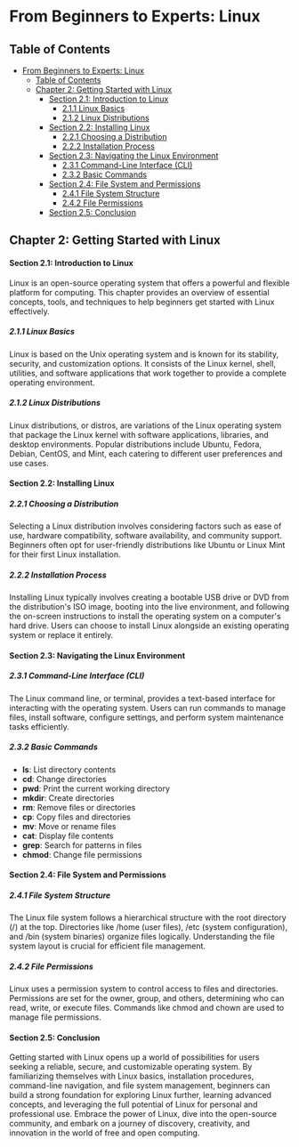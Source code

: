 # From Beginners to Experts: Linux
## Table of Contents
- [From Beginners to Experts: Linux](#from-beginners-to-experts-linux)
  - [Table of Contents](#table-of-content)
  - [Chapter 2: Getting Started with Linux](#chapter-2-getting-started-with-linux)
      - [Section 2.1: Introduction to Linux](#section-21-introduction-to-linux)
        - [2.1.1 Linux Basics](#211-linux-basics)
        - [2.1.2 Linux Distributions](#212-linux-distributions)
      - [Section 2.2: Installing Linux](#section-22-installing-linux)
        - [2.2.1 Choosing a Distribution](#221-choosing-a-distribution)
        - [2.2.2 Installation Process](#222-installation-process)
      - [Section 2.3: Navigating the Linux Environment](#section-23-navigating-the-linux-environment)
        - [2.3.1 Command-Line Interface (CLI)](#231-command-line-interface-cli)
        - [2.3.2 Basic Commands](#232-basic-commands)
      - [Section 2.4: File System and Permissions](#section-24-file-system-and-permissions)
        - [2.4.1 File System Structure](#241-file-system-structure)
        - [2.4.2 File Permissions](#242-file-permissions)
      - [Section 2.5: Conclusion](#section-25-conclusion)

## Chapter 2: Getting Started with Linux

#### Section 2.1: Introduction to Linux

Linux is an open-source operating system that offers a powerful and flexible platform for computing. This chapter provides an overview of essential concepts, tools, and techniques to help beginners get started with Linux effectively.

##### 2.1.1 Linux Basics

Linux is based on the Unix operating system and is known for its stability, security, and customization options. It consists of the Linux kernel, shell, utilities, and software applications that work together to provide a complete operating environment.

##### 2.1.2 Linux Distributions

Linux distributions, or distros, are variations of the Linux operating system that package the Linux kernel with software applications, libraries, and desktop environments. Popular distributions include Ubuntu, Fedora, Debian, CentOS, and Mint, each catering to different user preferences and use cases.

#### Section 2.2: Installing Linux

##### 2.2.1 Choosing a Distribution

Selecting a Linux distribution involves considering factors such as ease of use, hardware compatibility, software availability, and community support. Beginners often opt for user-friendly distributions like Ubuntu or Linux Mint for their first Linux installation.

##### 2.2.2 Installation Process

Installing Linux typically involves creating a bootable USB drive or DVD from the distribution's ISO image, booting into the live environment, and following the on-screen instructions to install the operating system on a computer's hard drive. Users can choose to install Linux alongside an existing operating system or replace it entirely.

#### Section 2.3: Navigating the Linux Environment

##### 2.3.1 Command-Line Interface (CLI)

The Linux command line, or terminal, provides a text-based interface for interacting with the operating system. Users can run commands to manage files, install software, configure settings, and perform system maintenance tasks efficiently.

##### 2.3.2 Basic Commands

- **ls**: List directory contents
- **cd**: Change directories
- **pwd**: Print the current working directory
- **mkdir**: Create directories
- **rm**: Remove files or directories
- **cp**: Copy files and directories
- **mv**: Move or rename files
- **cat**: Display file contents
- **grep**: Search for patterns in files
- **chmod**: Change file permissions

#### Section 2.4: File System and Permissions

##### 2.4.1 File System Structure

The Linux file system follows a hierarchical structure with the root directory (/) at the top. Directories like /home (user files), /etc (system configuration), and /bin (system binaries) organize files logically. Understanding the file system layout is crucial for efficient file management.

##### 2.4.2 File Permissions

Linux uses a permission system to control access to files and directories. Permissions are set for the owner, group, and others, determining who can read, write, or execute files. Commands like chmod and chown are used to manage file permissions.

#### Section 2.5: Conclusion

Getting started with Linux opens up a world of possibilities for users seeking a reliable, secure, and customizable operating system. By familiarizing themselves with Linux basics, installation procedures, command-line navigation, and file system management, beginners can build a strong foundation for exploring Linux further, learning advanced concepts, and leveraging the full potential of Linux for personal and professional use. Embrace the power of Linux, dive into the open-source community, and embark on a journey of discovery, creativity, and innovation in the world of free and open computing.